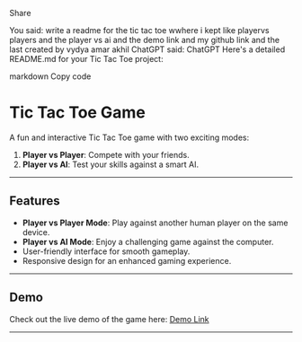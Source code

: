 Share


You said:
write a readme for the tic tac toe wwhere i kept like playervs players and the player vs  ai and the  demo link and my github link and the last created by vydya amar akhil
ChatGPT said:
ChatGPT
Here's a detailed README.md for your Tic Tac Toe project:

markdown
Copy code
# Tic Tac Toe Game  

A fun and interactive Tic Tac Toe game with two exciting modes:  
1. **Player vs Player**: Compete with your friends.  
2. **Player vs AI**: Test your skills against a smart AI.  

---

## Features  
- **Player vs Player Mode**: Play against another human player on the same device.  
- **Player vs AI Mode**: Enjoy a challenging game against the computer.  
- User-friendly interface for smooth gameplay.  
- Responsive design for an enhanced gaming experience.  

---

## Demo  
Check out the live demo of the game here: [Demo Link](#https)  

---